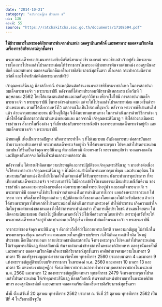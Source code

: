 ```yaml
---
date: "2014-10-21"
category: "ฉบับกฤษฎีกา ประเภท ข"
เล่ม: 136
ตอนที่: 55
source: "https://ratchakitcha.soc.go.th/documents/17108594.pdf"
---
```


#### ให้ข้าราชการในพระองค์ฝ่ายทหารพ้นจากตำแหน่ง ถอดฐานันดรศักดิ์ และยศทหาร ตลอดจนเรียกคืนเครื่องราชอิสริยาภรณ์ทุกชั้นตรา

พระบาทสมเด็จพระปรเมนทรรามาธิบดีศรีสนิทรมหาวชิราลงกรณ์ พระวชิรเกล้าเจ้าอยู่หัว
มีพระบรมราชโองการโปรดเกล้าโปรดกระหม่อมให้ข้าราชการในพระองค์ฝ่ายทหารพ้นจากตำแหน่ง
ถอดฐานันดรศักดิ์ และยศทหาร ตลอดจนเรียกคืนเครื่องราชอิสริยาภรณ์ทุกชั้นตรา เนื่องจาก
กระทำความผิดราชสวัสดิ์ และไม่จงรักภักดีต่อพระมหากษัตริย์

เจ้าคุณพระสินีนาฏ พิลาสกัลยาณี ประพฤติตนต่อต้านงานพระราชพิธีบรมราชาภิเษก
ในการสถาปนาสมเด็จพระนางเจ้า ฯ พระบรมราชินี หลังจากที่ได้ทรงประกอบพิธีราชาภิเษกสมรส
เมื่อวันที่ 1 พฤษภาคม 2562 โดยได้แสดงตนต่อต้านและกดดันทุกวิถีทาง เพื่อจะไม่ให้มี
การสถาปนาสมเด็จพระนางเจ้า ฯ พระบรมราชินี ขึ้นทรงดำรงตำแหน่ง แต่จะให้โปรดเกล้าโปรดกระหม่อม
ตนเองขึ้นดำรงตำแหน่งแทน ตามที่ได้ตั้งความหวังไว้ แต่การณ์ไม่เป็นไปตามที่มุ่งหวัง หลังจาก
พระราชพิธีผ่านพ้นไปแล้ว ด้วยความทะเยอทะยาน มักใหญ่ใฝ่สูง จึงได้พยายามหาหนทาง
ในการดำเนินการด้วยวิธีการต่าง ๆ เพื่อให้ได้มาซึ่งการสถาปนาตำแหน่งของตนเอง นอกจากนี้
เจ้าคุณพระสินีนาฏ ฯ ยังได้ล่วงละเมิดพระราชอำนาจ สั่งการในเรื่องต่าง ๆ ที่เกี่ยวข้องกับพระราชกรณียกิจ
ของพระบาทสมเด็จพระเจ้าอยู่หัว และสมเด็จพระนางเจ้า ฯ พระบรมราชินี

ด้วยเหตุนี้ เพื่อเป็นการลดปัญหา หรือการกระทำใด ๆ ที่ไม่เหมาะสม อันมีผลกระทบ
ต่อสถาบันและส่วนรวมของประเทศชาติ พระบาทสมเด็จพระเจ้าอยู่หัว จึงได้ทรงพระกรุณา
โปรดเกล้าโปรดกระหม่อมสถาปนาให้ขึ้นเป็นเจ้าคุณพระสินีนาฏ พิลาสกัลยาณี ด้วยทรงหวัง
พระราชหฤทัยว่า จะลดแรงกดดัน และปัญหาอันอาจจะเกิดขึ้นที่จะส่งผลกระทบต่อสถาบัน

หลังจากนั้น ได้ทรงเฝ้าติดตามความประพฤติและการปฏิบัติของเจ้าคุณพระสินีนาฏ ฯ มาอย่างต่อเนื่อง
จึงได้ทรงทราบว่า เจ้าคุณพระสินีนาฏ ฯ มิได้มีความสำนึกในพระมหากรุณาธิคุณ และประพฤติตน
ให้เหมาะสมกับตำแหน่ง อีกทั้งยังไม่พอใจในตำแหน่งที่ได้รับพระราชทาน ยังกระทำการทุกประการ
ที่จะเทียบเท่าสมเด็จพระนางเจ้า ฯ พระบรมราชินี ไม่มีความเข้าใจในขนบธรรมเนียมประเพณีอันดีงาม
ของราชสำนัก แสดงความกระด้างกระเดื่อง ต่อพระบาทสมเด็จพระเจ้าอยู่หัว และสมเด็จพระนางเจ้า ฯ
พระบรมราชินี ตลอดจนใช้ประโยชน์จากตำแหน่งในการดำเนินการสั่งการ แอบอ้างพระราชกระแส
ไปกระท าการ หรือสั่งการให้บุคคลต่าง ๆ ปฏิบัติตามคำสั่งของตนเองโดยตนเองไม่ต้องรับผิดชอบ
อ้างว่าได้ทรงพระกรุณาโปรดเกล้าโปรดกระหม่อมให้ดำเนินการแทนพระองค์ ทำให้ประชาชน
เกิดความเข้าใจผิดในฐานะตำแหน่งของตนเอง ถือได้ว่าการกระทำดังกล่าว เป็นการเอื้อประโยชน์
ส่วนตนโดยตรง ให้เกิดความนิยมชมชอบ อันนำไปสู่สิ่งที่ตนคาดหวังไว้ มิใช่เพื่อส่วนรวมโดยแท้จริง
เพราะมุ่งหวังที่จะให้พระบาทสมเด็จพระเจ้าอยู่หัวสถาปนาตนเองให้สูงขึ้น เทียบเท่าสมเด็จพระนางเจ้า ฯ
พระบรมราชินี

การกระทำของเจ้าคุณพระสินีนาฏ ฯ ดังกล่าวถือได้ว่าไม่ถวายพระเกียรติ ขาดความกตัญญู
ไม่สำนึกในพระมหากรุณาธิคุณ และสร้างความแตกแยกในหมู่ข้าราชบริพาร ก่อให้เกิดความเข้าใจผิด
ในหมู่ประชาชน ถือเป็นการบ่อนท าลายประเทศชาติและสถาบัน จึงทรงพระกรุณาโปรดเกล้าโปรดกระหม่อม
ให้เจ้าคุณพระสินีนาฏ พิลาสกัลยาณี พ้นจากตำแหน่งข้าราชการในพระองค์ฝ่ายทหาร ถอดฐานันดรศักดิ์
และยศทหาร ตลอดจนเรียกคืนเครื่องราชอิสริยาภรณ์ทุกชั้นตรา
อาศัยอำนาจตามความในมาตรา 9 มาตรา 15 ของรัฐธรรมนูญแห่งราชอาณาจักรไทย
พุทธศักราช 2560 ประกอบมาตรา 4 และมาตรา 9 แห่งพระราชบัญญัติระเบียบบริหารราชการ
ในพระองค์ พ.ศ. 2560 และมาตรา 10 มาตรา 13 และมาตรา 15 แห่งพระราชกฤษฎีกา
จัดระเบียบราชการและการบริหารงานบุคคลของราชการในพระองค์ พ.ศ. 2560 และมาตรา 12
ของพระราชบัญญัติยศทหาร พุทธศักราช 2479 จึงทรงพระกรุณาโปรดเกล้าโปรดกระหม่อม
ให้เจ้าคุณพระสินีนาฏ พิลาสกัลยาณี พ้นจากตำแหน่งข้าราชการในพระองค์ฝ่ายทหาร ถอดฐานันดรศักดิ์
และยศทหาร ตลอดจนเรียกคืนเครื่องราชอิสริยาภรณ์ทุกชั้นตรา

ทั้งนี้ ตั้งแต่วันที่ 20 ตุลาคม พุทธศักราช 2562
ประกาศ ณ วันที่ 21 ตุลาคม พุทธศักราช 2562 เป็นปีที่ 4 ในรัชกาลปัจจุบัน
